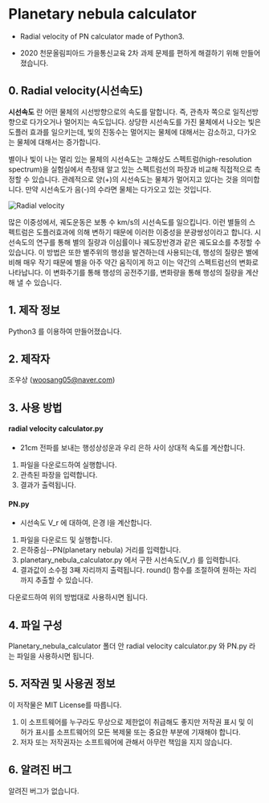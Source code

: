 # Planetary nebula calculator

- Radial velocity of PN calculator made of Python3.

- 2020 천문올림피아드 가을통신교육 2차 과제 문제를 편하게 해결하기 위해 만들어졌습니다. 

## 0. Radial velocity(시선속도)
**시선속도** 란 어떤 물체의 시선방향으로의 속도를 말합니다. 즉, 관측자 쪽으로 일직선방향으로 다가오거나 멀어지는 속도입니다. 상당한 시선속도를 가진 물체에서 나오는 빛은 도플러 효과를 일으키는데, 빛의 진동수는 멀어지는 물체에 대해서는 감소하고, 다가오는 물체에 대해서는 증가합니다.

별이나 빛이 나는 멀리 있는 물체의 시선속도는 고해상도 스펙트럼(high-resolution spectrum)을 실험실에서 측정돼 알고 있는 스펙트럼선의 파장과 비교해 직접적으로 측정할 수 있습니다. 관례적으로 양(+)의 시선속도는 물체가 멀어지고 있다는 것을 의미합니다. 만약 시선속도가 음(-)의 수라면 물체는 다가오고 있는 것입니다.

![Radial velocity](https://www.researchgate.net/profile/Rolando_Cardenas/publication/337949705/figure/fig1/AS:836779494088705@1576515186052/Use-of-the-Doppler-effect-to-estimate-the-radial-velocity-of-a-star-as-seen-from-Earth.ppm)


많은 이중성에서, 궤도운동은 보통 수 km/s의 시선속도를 일으킵니다. 이런 별들의 스펙트럼은 도플러효과에 의해 변하기 때문에 이러한 이중성을 분광쌍성이라고 합니다. 시선속도의 연구를 통해 별의 질량과 이심률이나 궤도장반경과 같은 궤도요소를 추정할 수 있습니다. 이 방법은 또한 별주위의 행성을 발견하는데 사용되는데, 행성의 질량은 별에 비해 매우 작기 때문에 별을 아주 약간 움직이게 하고 이는 약간의 스펙트럼선의 변화로 나타납니다. 이 변화주기를 통해 행성의 공전주기를, 변화량을 통해 행성의 질량을 계산해 낼 수 있습니다. 

## 1. 제작 정보
Python3 를 이용하여 만들어졌습니다. 

## 2. 제작자
조우상 (woosang05@naver.com)

## 3. 사용 방법
#### radial velocity calculator.py
- 21cm 전파를 보내는 행성상성운과 우리 은하 사이 상대적 속도를 계산합니다.

1. 파일을 다운로드하여 실행합니다.
2. 관측된 파장을 입력합니다.
3. 결과가 출력됩니다. 

#### PN.py 
- 시선속도 V_r 에 대하여, 은경 l을 계산합니다.

1. 파일을 다운로드 및 실행합니다.
2. 은하중심--PN(planetary nebula) 거리를 입력합니다.
3. planetary_nebula_calculator.py 에서 구한 시선속도(V_r) 를 입력합니다.
4. 결과값이 소수점 3째 자리까지 출력됩니다. round() 함수를 조절하여 원하는 자리까지 추출할 수 있습니다.

다운로드하여 위의 방법대로 사용하시면 됩니다. 


## 4. 파일 구성
Planetary_nebula_calculator 폴더 안 radial velocity calculator.py 와 PN.py 라는 파일을 사용하시면 됩니다. 

## 5. 저작권 및 사용권 정보
이 저작물은 MIT License를 따릅니다.     
1. 이 소프트웨어를 누구라도 무상으로 제한없이 취급해도 좋지만 저작권 표시 및 이 허가 표시를 소프트웨어의 모든 복제물 또는 중요한 부분에 기재해야 합니다. 
2. 저자 또는 저작권자는 소프트웨어에 관해서 아무런 책임을 지지 않습니다.

## 6. 알려진 버그
알려진 버그가 없습니다.
